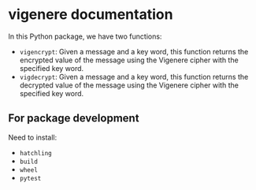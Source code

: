 # vigenere documentation

In this Python package, we have two functions:
- `vigencrypt`: Given a message and a key word, this function returns the encrypted value of the message using the Vigenere cipher with the specified key word.
- `vigdecrypt`: Given a message and a key word, this function returns the decrypted value of the message using the Vigenere cipher with the specified key word.

## For package development

Need to install:

- `hatchling`
- `build`
- `wheel`
- `pytest`

